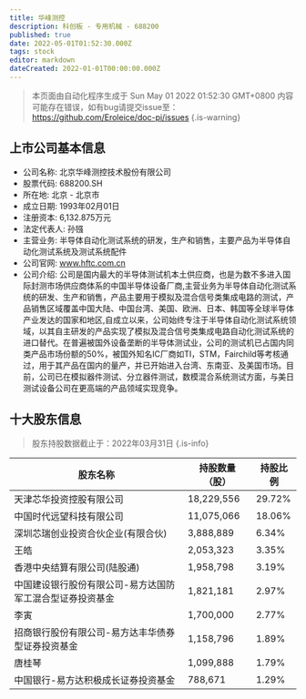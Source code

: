 ```yaml
---
title: 华峰测控
description: 科创板 - 专用机械 - 688200
published: true
date: 2022-05-01T01:52:30.000Z
tags: stock
editor: markdown
dateCreated: 2022-01-01T00:00:00.000Z
---
```


> 本页面由自动化程序生成于 Sun May 01 2022 01:52:30 GMT+0800
> 内容可能存在错误，如有bug请提交issue至：https://github.com/Eroleice/doc-pi/issues
{.is-warning}

## 上市公司基本信息
- 公司名称: 北京华峰测控技术股份有限公司
- 股票代码: 688200.SH
- 所在地: 北京 - 北京市
- 成立日期: 1993年02月01日
- 注册资本: 6,132.875万元
- 法定代表人: 孙镪
- 主营业务: 半导体自动化测试系统的研发，生产和销售，主要产品为半导体自动化测试系统及测试系统配件
- 公司官网: www.hftc.com.cn
- 公司介绍: 公司是国内最大的半导体测试机本土供应商，也是为数不多进入国际封测市场供应商体系的中国半导体设备厂商,主营业务为半导体自动化测试系统的研发、生产和销售，产品主要用于模拟及混合信号类集成电路的测试，产品销售区域覆盖中国大陆、中国台湾、美国、欧洲、日本、韩国等全球半导体产业发达的国家和地区,自成立以来，公司始终专注于半导体自动化测试系统领域，以其自主研发的产品实现了模拟及混合信号类集成电路自动化测试系统的进口替代。在普遍被国外设备垄断的半导体测试业，公司的测试机已占国内同类产品市场份额的50%，被国外知名IC厂商如TI，STM，Fairchild等考核通过，用于其产品在国内的量产，并已开始进入台湾、东南亚、及美国市场。目前，公司已在模拟器件测试、分立器件测试，数模混合系统测试方面，与美日测试设备公司在更高端的产品领域实现竞争。


## 十大股东信息
> 股东持股数据截止于：2022年03月31日
{.is-info}

| 股东名称 | 持股数量（股） | 持股比例 |
| --- | --- | --- |
| 天津芯华投资控股有限公司 | 18,229,556 | 29.72% |
| 中国时代远望科技有限公司 | 11,075,066 | 18.06% |
| 深圳芯瑞创业投资合伙企业(有限合伙) | 3,888,889 | 6.34% |
| 王皓 | 2,053,323 | 3.35% |
| 香港中央结算有限公司(陆股通) | 1,958,798 | 3.19% |
| 中国建设银行股份有限公司-易方达国防军工混合型证券投资基金 | 1,821,181 | 2.97% |
| 李寅 | 1,700,000 | 2.77% |
| 招商银行股份有限公司-易方达丰华债券型证券投资基金 | 1,158,796 | 1.89% |
| 唐桂琴 | 1,099,888 | 1.79% |
| 中国银行-易方达积极成长证券投资基金 | 788,671 | 1.29% |




